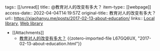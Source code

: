 tags:: [[/unread]]
title:: @教育对人的改变有多大？
item-type:: [[webpage]]
access-date:: 2022-04-04T14:19:57Z
original-title:: 教育对人的改变有多大？
url:: https://xiaohanyu.me/posts/2017-02-13-about-education/
links:: [Local library](zotero://select/library/items/XC4P7R4X), [Web library](https://www.zotero.org/users/8940609/items/XC4P7R4X)

- [[Attachments]]
	- [教育对人的改变有多大？](https://xiaohanyu.me/posts/2017-02-13-about-education/) {{zotero-imported-file L67GQ6UX, "2017-02-13-about-education.html"}}